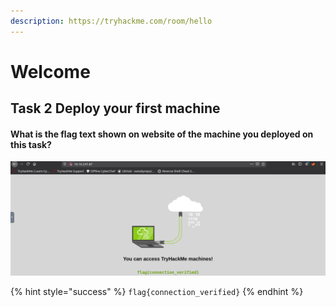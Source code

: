 ```yaml
---
description: https://tryhackme.com/room/hello
---
```


# Welcome

## Task 2 Deploy your first machine

#### What is the flag text shown on website of the machine you deployed on this task?

![](<../../.gitbook/assets/Screenshot from 2022-03-25 07-13-16.png>)

{% hint style="success" %}
`flag{connection_verified}`
{% endhint %}
